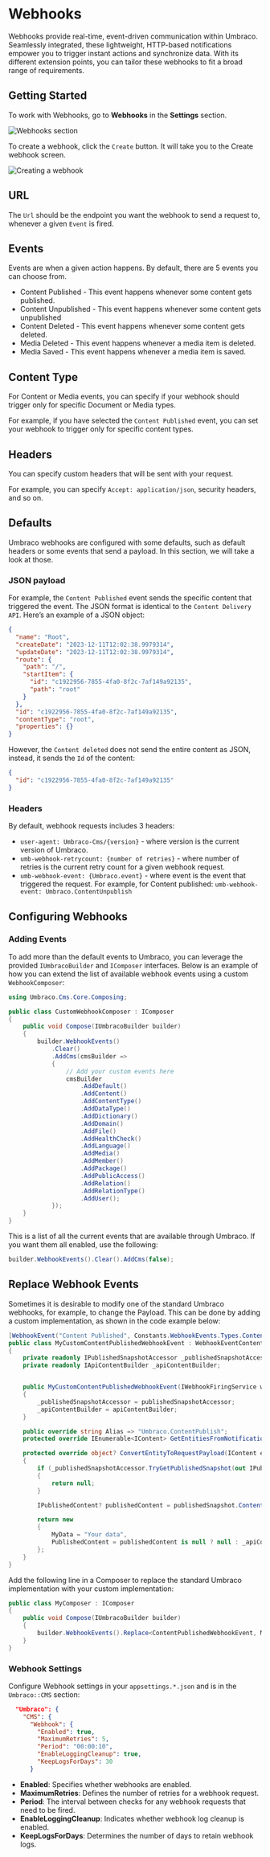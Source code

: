 ﻿---
description: Umbraco webhooks enable seamless integration and real-time updates by notifying external services about content changes and events within the Umbraco CMS
---

# Webhooks

Webhooks provide real-time, event-driven communication within Umbraco. Seamlessly integrated, these lightweight, HTTP-based notifications empower you to trigger instant actions and synchronize data. With its different extension points, you can tailor these webhooks to fit a broad range of requirements.

## Getting Started

To work with Webhooks, go to **Webhooks** in the **Settings** section.

![Webhooks section](images/webhook-section-v14.png)

To create a webhook, click the `Create` button. It will take you to the Create webhook screen.

![Creating a webhook](images/create-webhook-v14.png)

## URL

The `Url` should be the endpoint you want the webhook to send a request to, whenever a given `Event` is fired.

## Events

Events are when a given action happens. By default, there are 5 events you can choose from.

- Content Published - This event happens whenever some content gets published.
- Content Unpublished - This event happens whenever some content gets unpublished
- Content Deleted - This event happens whenever some content gets deleted.
- Media Deleted - This event happens whenever a media item is deleted.
- Media Saved - This event happens whenever a media item is saved.

## Content Type

For Content or Media events, you can specify if your webhook should trigger only for specific Document or Media types.

For example, if you have selected the `Content Published` event, you can set your webhook to trigger only for specific content types.

## Headers

You can specify custom headers that will be sent with your request.

For example, you can specify `Accept: application/json`, security headers, and so on.

## Defaults

Umbraco webhooks are configured with some defaults, such as default headers or some events that send a payload. In this section, we will take a look at those.

### JSON payload

For example, the `Content Published` event sends the specific content that triggered the event. The JSON format is identical to the `Content Delivery API`. Here’s an example of a JSON object:

```json
{
  "name": "Root",
  "createDate": "2023-12-11T12:02:38.9979314",
  "updateDate": "2023-12-11T12:02:38.9979314",
  "route": {
    "path": "/",
    "startItem": {
      "id": "c1922956-7855-4fa0-8f2c-7af149a92135",
      "path": "root"
    }
  },
  "id": "c1922956-7855-4fa0-8f2c-7af149a92135",
  "contentType": "root",
  "properties": {}
}
```

However, the `Content deleted` does not send the entire content as JSON, instead, it sends the `Id` of the content:

```json
{
  "id": "c1922956-7855-4fa0-8f2c-7af149a92135"
}
```

### Headers

By default, webhook requests includes 3 headers:

- `user-agent: Umbraco-Cms/{version}` - where version is the current version of Umbraco.
- `umb-webhook-retrycount: {number of retries}` - where number of retries is the current retry count for a given webhook request.
- `umb-webhook-event: {Umbraco.event}` - where event is the event that triggered the request. For example, for Content published: `umb-webhook-event: Umbraco.ContentUnpublish`

## Configuring Webhooks

### Adding Events

To add more than the default events to Umbraco, you can leverage the provided `IUmbracoBuilder` and `IComposer` interfaces. Below is an example of how you can extend the list of available webhook events using a custom `WebhookComposer`:

```csharp
using Umbraco.Cms.Core.Composing;

public class CustomWebhookComposer : IComposer
{
    public void Compose(IUmbracoBuilder builder)
    {
        builder.WebhookEvents()
            .Clear()
            .AddCms(cmsBuilder =>
            {
                // Add your custom events here
                cmsBuilder
                    .AddDefault()
                    .AddContent()
                    .AddContentType()
                    .AddDataType()
                    .AddDictionary()
                    .AddDomain()
                    .AddFile()
                    .AddHealthCheck()
                    .AddLanguage()
                    .AddMedia()
                    .AddMember()
                    .AddPackage()
                    .AddPublicAccess()
                    .AddRelation()
                    .AddRelationType()
                    .AddUser();
            });
    }
}
```

This is a list of all the current events that are available through Umbraco. If you want them all enabled, use the following:

```csharp
builder.WebhookEvents().Clear().AddCms(false);
```

## Replace Webhook Events

Sometimes it is desirable to modify one of the standard Umbraco webhooks, for example, to change the Payload. This can be done by adding a custom implementation, as shown in the code example below:

```csharp
[WebhookEvent("Content Published", Constants.WebhookEvents.Types.Content)]
public class MyCustomContentPublishedWebhookEvent : WebhookEventContentBase<ContentPublishedNotification, IContent>
{
    private readonly IPublishedSnapshotAccessor _publishedSnapshotAccessor;
    private readonly IApiContentBuilder _apiContentBuilder;


    public MyCustomContentPublishedWebhookEvent(IWebhookFiringService webhookFiringService, IWebhookService webhookService, IOptionsMonitor<WebhookSettings> webhookSettings, IServerRoleAccessor serverRoleAccessor, IPublishedSnapshotAccessor publishedSnapshotAccessor, IApiContentBuilder apiContentBuilder) : base(webhookFiringService, webhookService, webhookSettings, serverRoleAccessor)
    {
        _publishedSnapshotAccessor = publishedSnapshotAccessor;
        _apiContentBuilder = apiContentBuilder;
    }

    public override string Alias => "Umbraco.ContentPublish";
    protected override IEnumerable<IContent> GetEntitiesFromNotification(ContentPublishedNotification notification) => notification.PublishedEntities;

    protected override object? ConvertEntityToRequestPayload(IContent entity)
    {
        if (_publishedSnapshotAccessor.TryGetPublishedSnapshot(out IPublishedSnapshot? publishedSnapshot) is false || publishedSnapshot!.Content is null)
        {
            return null;
        }

        IPublishedContent? publishedContent = publishedSnapshot.Content.GetById(entity.Key);

        return new
        {
            MyData = "Your data",
            PublishedContent = publishedContent is null ? null : _apiContentBuilder.Build(publishedContent)
        };
    }
}
```

Add the following line in a Composer to replace the standard Umbraco implementation with your custom implementation:

```csharp
public class MyComposer : IComposer
{
    public void Compose(IUmbracoBuilder builder)
    {
        builder.WebhookEvents().Replace<ContentPublishedWebhookEvent, MyCustomContentPublishedWebhookEvent>();
    }
}
```

### Webhook Settings

Configure Webhook settings in your `appsettings.*.json` and is in the `Umbraco::CMS` section:

```json
  "Umbraco": {
    "CMS": {
      "Webhook": {
        "Enabled": true,
        "MaximumRetries": 5,
        "Period": "00:00:10",
        "EnableLoggingCleanup": true,
        "KeepLogsForDays": 30
      }
```

- **Enabled**: Specifies whether webhooks are enabled.
- **MaximumRetries**: Defines the number of retries for a webhook request.
- **Period**: The interval between checks for any webhook requests that need to be fired.
- **EnableLoggingCleanup**: Indicates whether webhook log cleanup is enabled.
- **KeepLogsForDays**: Determines the number of days to retain webhook logs.
